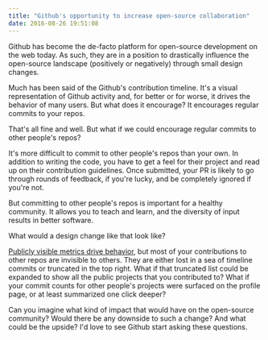 ```yaml
---
title: "Github's opportunity to increase open-source collaboration"
date: 2016-08-26 19:51:08
---
```


Github has become the de-facto platform for open-source development on the web today. As such, they are in a position to drastically influence the open-source landscape (positively or negatively) through small design changes.

Much has been said of the Github's contribution timeline. It's a visual representation of Github activity and, for better or for worse, it drives the behavior of many users. But what does it encourage? It encourages regular commits to your repos.

That's all fine and well. But what if we could encourage regular commits to other people's repos?

It's more difficult to commit to other people's repos than your own. In addition to writing the code, you have to get a feel for their project and read up on their contribution guidelines. Once submitted, your PR is likely to go through rounds of feedback, if you're lucky, and be completely ignored if you're not.

But committing to other people's repos is important for a healthy community. It allows you to teach and learn, and the diversity of input results in better software.

What would a design change like that look like?

[Publicly visible metrics drive behavior][1], but most of your contributions to other repos are invisible to others. They are either lost in a sea of timeline commits or truncated in the top right. What if that truncated list could be expanded to show all the public projects that you contributed to? What if your commit counts for other people's projects were surfaced on the profile page, or at least summarized one click deeper?

 [1]: http://www.bryanbraun.com/2014/04/22/using-metrics-to-drive-user-behavior

Can you imagine what kind of impact that would have on the open-source community? Would there be any downside to such a change? And what could be the upside? I'd love to see Github start asking these questions.